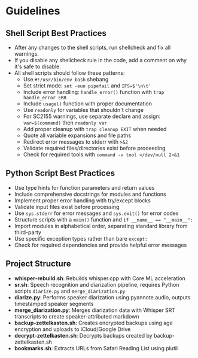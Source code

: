 # Guidelines

## Shell Script Best Practices

- After any changes to the shell scripts, run shellcheck and fix all warnings.
- If you disable any shellcheck rule in the code, add a comment on why it's safe to disable.
- All shell scripts should follow these patterns:
  - Use `#!/usr/bin/env bash` shebang
  - Set strict mode: `set -euo pipefail` and `IFS=$'\n\t'`
  - Include error handling: `handle_error()` function with `trap handle_error ERR`
  - Include `usage()` function with proper documentation
  - Use `readonly` for variables that shouldn't change
  - For SC2155 warnings, use separate declare and assign: `var=$(command)` then `readonly var`
  - Add proper cleanup with `trap cleanup EXIT` when needed
  - Quote all variable expansions and file paths
  - Redirect error messages to stderr with `>&2`
  - Validate required files/directories exist before proceeding
  - Check for required tools with `command -v tool >/dev/null 2>&1`

## Python Script Best Practices

- Use type hints for function parameters and return values
- Include comprehensive docstrings for modules and functions
- Implement proper error handling with try/except blocks
- Validate input files exist before processing
- Use `sys.stderr` for error messages and `sys.exit()` for error codes
- Structure scripts with a `main()` function and `if __name__ == "__main__":`
- Import modules in alphabetical order, separating standard library from third-party
- Use specific exception types rather than bare `except:`
- Check for required dependencies and provide helpful error messages

## Project Structure

- **whisper-rebuild.sh**: Rebuilds whisper.cpp with Core ML acceleration
- **sr.sh**: Speech recognition and diarization pipeline, requires Python scripts `diarize.py` and `merge_diarization.py`
- **diarize.py**: Performs speaker diarization using pyannote.audio, outputs timestamped speaker segments
- **merge_diarization.py**: Merges diarization data with Whisper SRT transcripts to create speaker-attributed markdown
- **backup-zettelkasten.sh**: Creates encrypted backups using age encryption and uploads to iCloud/Google Drive
- **decrypt-zettelkasten.sh**: Decrypts backups created by backup-zettelkasten.sh
- **bookmarks.sh**: Extracts URLs from Safari Reading List using plutil

